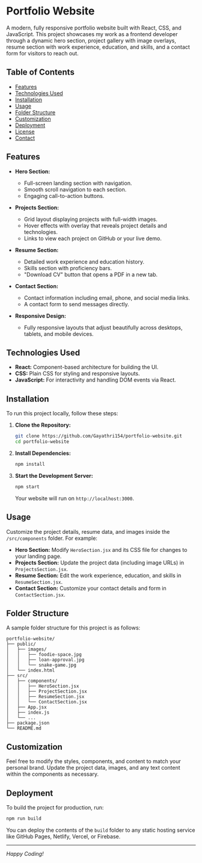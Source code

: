 # Portfolio Website

A modern, fully responsive portfolio website built with React, CSS, and JavaScript. This project showcases my work as a frontend developer through a dynamic hero section, project gallery with image overlays, resume section with work experience, education, and skills, and a contact form for visitors to reach out.

## Table of Contents

- [Features](#features)
- [Technologies Used](#technologies-used)
- [Installation](#installation)
- [Usage](#usage)
- [Folder Structure](#folder-structure)
- [Customization](#customization)
- [Deployment](#deployment)
- [License](#license)
- [Contact](#contact)

## Features

- **Hero Section:**  
  - Full-screen landing section with navigation.
  - Smooth scroll navigation to each section.
  - Engaging call-to-action buttons.

- **Projects Section:**  
  - Grid layout displaying projects with full-width images.
  - Hover effects with overlay that reveals project details and technologies.
  - Links to view each project on GitHub or your live demo.

- **Resume Section:**  
  - Detailed work experience and education history.
  - Skills section with proficiency bars.
  - "Download CV" button that opens a PDF in a new tab.

- **Contact Section:**  
  - Contact information including email, phone, and social media links.
  - A contact form to send messages directly.

- **Responsive Design:**  
  - Fully responsive layouts that adjust beautifully across desktops, tablets, and mobile devices.

## Technologies Used

- **React:** Component-based architecture for building the UI.
- **CSS:** Plain CSS for styling and responsive layouts.
- **JavaScript:** For interactivity and handling DOM events via React.

## Installation

To run this project locally, follow these steps:

1. **Clone the Repository:**

   ```bash
   git clone https://github.com/Gayathri154/portfolio-website.git
   cd portfolio-website

   ```

2. **Install Dependencies:**

   ```bash
   npm install
   ```

3. **Start the Development Server:**

   ```bash
   npm start
   ```

   Your website will run on `http://localhost:3000`.

## Usage

Customize the project details, resume data, and images inside the `/src/components` folder. For example:

- **Hero Section:** Modify `HeroSection.jsx` and its CSS file for changes to your landing page.
- **Projects Section:** Update the project data (including image URLs) in `ProjectsSection.jsx`.
- **Resume Section:** Edit the work experience, education, and skills in `ResumeSection.jsx`.
- **Contact Section:** Customize your contact details and form in `ContactSection.jsx`.

## Folder Structure

A sample folder structure for this project is as follows:

```
portfolio-website/
├── public/
│   ├── images/
│   │   ├── foodie-space.jpg
│   │   ├── loan-approval.jpg
│   │   └── snake-game.jpg
│   └── index.html
├── src/
│   ├── components/
│   │   ├── HeroSection.jsx
│   │   ├── ProjectSection.jsx
│   │   ├── ResumeSection.jsx
│   │   └── ContactSection.jsx
│   ├── App.jsx
│   ├── index.js
│   └── ...
├── package.json
└── README.md
```

## Customization

Feel free to modify the styles, components, and content to match your personal brand. Update the project data, images, and any text content within the components as necessary.

## Deployment

To build the project for production, run:

```bash
npm run build
```

You can deploy the contents of the `build` folder to any static hosting service like GitHub Pages, Netlify, Vercel, or Firebase.



---

*Happy Coding!*
